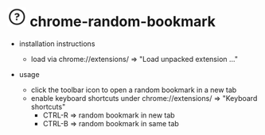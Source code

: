 ![random](/extension/icon38.png "random") chrome-random-bookmark
======================

 * installation instructions
   * load via chrome://extensions/ => "Load unpacked extension ..."
 
 * usage
   * click the toolbar icon to open a random bookmark in a new tab
   * enable keyboard shortcuts under chrome://extensions/ => "Keyboard shortcuts"
     * CTRL-R => random bookmark in new tab
     * CTRL-B => random bookmark in same tab
